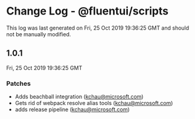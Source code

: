 # Change Log - @fluentui/scripts

This log was last generated on Fri, 25 Oct 2019 19:36:25 GMT and should not be manually modified.

## 1.0.1
Fri, 25 Oct 2019 19:36:25 GMT

### Patches

- Adds beachball integration (kchau@microsoft.com)
- Gets rid of webpack resolve alias tools (kchau@microsoft.com)
- adds release pipeline (kchau@microsoft.com)